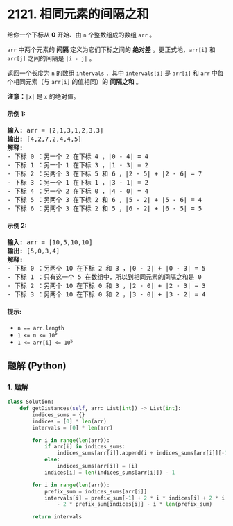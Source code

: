 # 2121. 相同元素的间隔之和
给你一个下标从 **0** 开始、由 `n` 个整数组成的数组 `arr` 。

`arr` 中两个元素的 **间隔** 定义为它们下标之间的 **绝对差** 。更正式地，`arr[i]` 和 `arr[j]` 之间的间隔是 `|i - j|` 。

返回一个长度为 `n` 的数组 `intervals` ，其中 `intervals[i]` 是 `arr[i]` 和 `arr` 中每个相同元素（与 `arr[i]` 的值相同）的 **间隔之和** 。

**注意：**`|x|` 是 `x` 的绝对值。

#### 示例 1:
<pre>
<strong>输入:</strong> arr = [2,1,3,1,2,3,3]
<strong>输出:</strong> [4,2,7,2,4,4,5]
<strong>解释:</strong>
- 下标 0 ：另一个 2 在下标 4 ，|0 - 4| = 4
- 下标 1 ：另一个 1 在下标 3 ，|1 - 3| = 2
- 下标 2 ：另两个 3 在下标 5 和 6 ，|2 - 5| + |2 - 6| = 7
- 下标 3 ：另一个 1 在下标 1 ，|3 - 1| = 2
- 下标 4 ：另一个 2 在下标 0 ，|4 - 0| = 4
- 下标 5 ：另两个 3 在下标 2 和 6 ，|5 - 2| + |5 - 6| = 4
- 下标 6 ：另两个 3 在下标 2 和 5 ，|6 - 2| + |6 - 5| = 5
</pre>

#### 示例 2:
<pre>
<strong>输入:</strong> arr = [10,5,10,10]
<strong>输出:</strong> [5,0,3,4]
<strong>解释:</strong>
- 下标 0 ：另两个 10 在下标 2 和 3 ，|0 - 2| + |0 - 3| = 5
- 下标 1 ：只有这一个 5 在数组中，所以到相同元素的间隔之和是 0
- 下标 2 ：另两个 10 在下标 0 和 3 ，|2 - 0| + |2 - 3| = 3
- 下标 3 ：另两个 10 在下标 0 和 2 ，|3 - 0| + |3 - 2| = 4
</pre>

#### 提示:
* `n == arr.length`
* <code>1 <= n <= 10<sup>5</sup></code>
* <code>1 <= arr[i] <= 10<sup>5</sup></code>

## 题解 (Python)

### 1. 题解
```Python
class Solution:
    def getDistances(self, arr: List[int]) -> List[int]:
        indices_sums = {}
        indices = [0] * len(arr)
        intervals = [0] * len(arr)

        for i in range(len(arr)):
            if arr[i] in indices_sums:
                indices_sums[arr[i]].append(i + indices_sums[arr[i]][-1])
            else:
                indices_sums[arr[i]] = [i]
            indices[i] = len(indices_sums[arr[i]]) - 1

        for i in range(len(arr)):
            prefix_sum = indices_sums[arr[i]]
            intervals[i] = prefix_sum[-1] + 2 * i * indices[i] + 2 * i \
                - 2 * prefix_sum[indices[i]] - i * len(prefix_sum)

        return intervals
```
